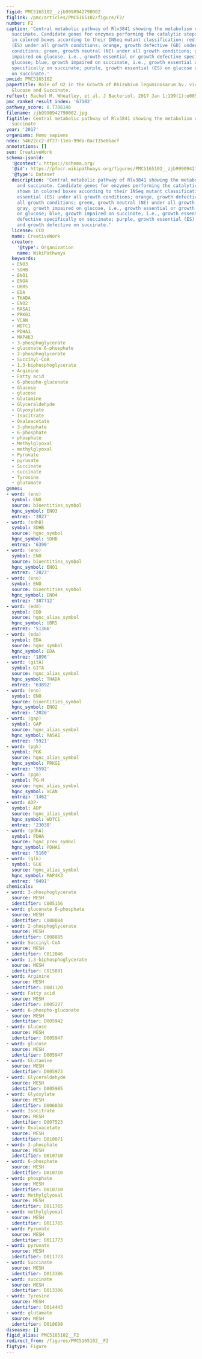 ```yaml
---
figid: PMC5165102__zjb9990942790002
figlink: /pmc/articles/PMC5165102/figure/F2/
number: F2
caption: 'Central metabolic pathway of Rlv3841 showing the metabolism of glucose and
  succinate. Candidate genes for enzymes performing the catalytic steps are shown
  in colored boxes according to their INSeq mutant classification: red, growth essential
  (ES) under all growth conditions; orange, growth defective (GD) under all growth
  conditions; green, growth neutral (NE) under all growth conditions; gray, growth
  impaired on glucose, i.e., growth essential or growth defective specifically on
  glucose; blue, growth impaired on succinate, i.e., growth essential or growth defective
  specifically on succinate; purple, growth essential (ES) on glucose and growth defective
  on succinate.'
pmcid: PMC5165102
papertitle: Role of O2 in the Growth of Rhizobium leguminosarum bv. viciae 3841 on
  Glucose and Succinate.
reftext: Rachel M. Wheatley, et al. J Bacteriol. 2017 Jan 1;199(1):e00572-16.
pmc_ranked_result_index: '67102'
pathway_score: 0.7706146
filename: zjb9990942790002.jpg
figtitle: Central metabolic pathway of Rlv3841 showing the metabolism of glucose and
  succinate
year: '2017'
organisms: Homo sapiens
ndex: 54622cc2-df27-11ea-99da-0ac135e8bacf
annotations: []
seo: CreativeWork
schema-jsonld:
  '@context': https://schema.org/
  '@id': https://pfocr.wikipathways.org/figures/PMC5165102__zjb9990942790002.html
  '@type': Dataset
  description: 'Central metabolic pathway of Rlv3841 showing the metabolism of glucose
    and succinate. Candidate genes for enzymes performing the catalytic steps are
    shown in colored boxes according to their INSeq mutant classification: red, growth
    essential (ES) under all growth conditions; orange, growth defective (GD) under
    all growth conditions; green, growth neutral (NE) under all growth conditions;
    gray, growth impaired on glucose, i.e., growth essential or growth defective specifically
    on glucose; blue, growth impaired on succinate, i.e., growth essential or growth
    defective specifically on succinate; purple, growth essential (ES) on glucose
    and growth defective on succinate.'
  license: CC0
  name: CreativeWork
  creator:
    '@type': Organization
    name: WikiPathways
  keywords:
  - ENO3
  - SDHB
  - ENO1
  - ENO4
  - UBR5
  - EDA
  - THADA
  - ENO2
  - RASA1
  - PRKG1
  - VCAN
  - WDTC1
  - PDHA1
  - MAP4K3
  - 3-phosphoglycerate
  - gluconate 6-phosphate
  - 2-phosphoglycerate
  - Succinyl-CoA
  - 1,3-biphosphoglycerate
  - Arginine
  - Fatty acid
  - 6-phospho-gluconate
  - Glucose
  - glucose
  - Glutamine
  - Glyceraldehyde
  - Glyoxylate
  - Isocitrate
  - Oxaloacetate
  - 3-phosphate
  - 6-phosphate
  - phosphate
  - Methylglyoxal
  - methylglyoxal
  - Pyruvate
  - pyruvate
  - Succinate
  - succinate
  - Tyrosine
  - glutamate
genes:
- word: (eno)
  symbol: ENO
  source: bioentities_symbol
  hgnc_symbol: ENO3
  entrez: '2027'
- word: (sdhB)
  symbol: SDHB
  source: hgnc_symbol
  hgnc_symbol: SDHB
  entrez: '6390'
- word: (eno)
  symbol: ENO
  source: bioentities_symbol
  hgnc_symbol: ENO1
  entrez: '2023'
- word: (eno)
  symbol: ENO
  source: bioentities_symbol
  hgnc_symbol: ENO4
  entrez: '387712'
- word: (edd)
  symbol: EDD
  source: hgnc_alias_symbol
  hgnc_symbol: UBR5
  entrez: '51366'
- word: (eda)
  symbol: EDA
  source: hgnc_symbol
  hgnc_symbol: EDA
  entrez: '1896'
- word: (gitA)
  symbol: GITA
  source: hgnc_alias_symbol
  hgnc_symbol: THADA
  entrez: '63892'
- word: (eno)
  symbol: ENO
  source: bioentities_symbol
  hgnc_symbol: ENO2
  entrez: '2026'
- word: (gap)
  symbol: GAP
  source: hgnc_alias_symbol
  hgnc_symbol: RASA1
  entrez: '5921'
- word: (pgk)
  symbol: PGK
  source: hgnc_alias_symbol
  hgnc_symbol: PRKG1
  entrez: '5592'
- word: (pgm)
  symbol: PG-M
  source: hgnc_alias_symbol
  hgnc_symbol: VCAN
  entrez: '1462'
- word: ADP-
  symbol: ADP
  source: hgnc_alias_symbol
  hgnc_symbol: WDTC1
  entrez: '23038'
- word: (pdhA)
  symbol: PDHA
  source: hgnc_prev_symbol
  hgnc_symbol: PDHA1
  entrez: '5160'
- word: (glk)
  symbol: GLK
  source: hgnc_alias_symbol
  hgnc_symbol: MAP4K3
  entrez: '8491'
chemicals:
- word: 3-phosphoglycerate
  source: MESH
  identifier: C005156
- word: gluconate 6-phosphate
  source: MESH
  identifier: C008884
- word: 2-phosphoglycerate
  source: MESH
  identifier: C008885
- word: Succinyl-CoA
  source: MESH
  identifier: C012046
- word: 1,3-biphosphoglycerate
  source: MESH
  identifier: C015891
- word: Arginine
  source: MESH
  identifier: D001120
- word: Fatty acid
  source: MESH
  identifier: D005227
- word: 6-phospho-gluconate
  source: MESH
  identifier: D005942
- word: Glucose
  source: MESH
  identifier: D005947
- word: glucose
  source: MESH
  identifier: D005947
- word: Glutamine
  source: MESH
  identifier: D005973
- word: Glyceraldehyde
  source: MESH
  identifier: D005985
- word: Glyoxylate
  source: MESH
  identifier: D006038
- word: Isocitrate
  source: MESH
  identifier: D007523
- word: Oxaloacetate
  source: MESH
  identifier: D010071
- word: 3-phosphate
  source: MESH
  identifier: D010710
- word: 6-phosphate
  source: MESH
  identifier: D010710
- word: phosphate
  source: MESH
  identifier: D010710
- word: Methylglyoxal
  source: MESH
  identifier: D011765
- word: methylglyoxal
  source: MESH
  identifier: D011765
- word: Pyruvate
  source: MESH
  identifier: D011773
- word: pyruvate
  source: MESH
  identifier: D011773
- word: Succinate
  source: MESH
  identifier: D013386
- word: succinate
  source: MESH
  identifier: D013386
- word: Tyrosine
  source: MESH
  identifier: D014443
- word: glutamate
  source: MESH
  identifier: D018698
diseases: []
figid_alias: PMC5165102__F2
redirect_from: /figures/PMC5165102__F2
figtype: Figure
---
```

